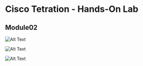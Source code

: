 # Cisco Tetration - Hands-On Lab
  
## Module02
  
![Alt Text](https://onstakinc.github.io/cisco-tetration-hol/labguide/module02/images/module02_000.png)  
  
![Alt Text](https://onstakinc.github.io/cisco-tetration-hol/labguide/module02/images/module02_001.png)  
  
![Alt Text](https://onstakinc.github.io/cisco-tetration-hol/labguide/module02/images/module02_002.png)  
  
